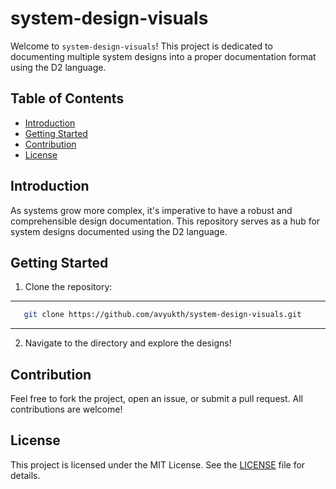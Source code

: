 # system-design-visuals

Welcome to `system-design-visuals`! This project is dedicated to documenting multiple system designs into a proper documentation format using the D2 language.

## Table of Contents

- [Introduction](#introduction)
- [Getting Started](#getting-started)
- [Contribution](#contribution)
- [License](#license)

## Introduction

As systems grow more complex, it's imperative to have a robust and comprehensible design documentation. This repository serves as a hub for system designs documented using the D2 language.

## Getting Started

1. Clone the repository:

---

```bash
   git clone https://github.com/avyukth/system-design-visuals.git
```

---

2. Navigate to the directory and explore the designs!

## Contribution

Feel free to fork the project, open an issue, or submit a pull request. All contributions are welcome!

## License

This project is licensed under the MIT License. See the [LICENSE](LICENSE) file for details.
